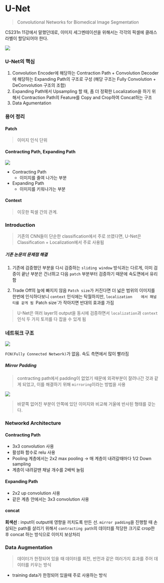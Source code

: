 # U-Net
> Convolutional Networks for Biomedical Image Segmentation

CS231n 11강에서 말했던데로, 이미지 세그멘테이션을 위해서는 각각의 픽셀에  클래스 라벨이 할당되어야 한다.

![](https://postfiles.pstatic.net/MjAxODA4MDZfMjkg/MDAxNTMzNTUxOTUxOTU0.YzYd-ho-1jFLlBmDWRTlnxRjjKlA2XX0wmutkUXARrcg.r_RiV19V9ocbF_9jM_D9kze0TdFf5oWKY7rnZHQYLIUg.PNG.worb1605/image.png?type=w773)
### U-Net의 핵심
1. Convolution Encoder에 해당하는 Contraction Path + Convolution Decoder에 해당하는 Expanding Path의 구조로 구성 (해당 구조는 Fully Convolution + DeConvolution 구조의 조합)
2. Expanding Path에서 Upsampling 할 때, 좀 더 정확한 Localization을 하기 위해서 Contraction Path의 Feature를 Copy and Crop하여 Concat하는 구조
3. Data Agumentation

### 용어 정리
#### Patch
> 이미지 인식 단위

#### Contracting Path, Expanding Path
![](https://postfiles.pstatic.net/MjAxODA4MDZfOSAg/MDAxNTMzNTUyMzUxMjI0.BGLNzpU6JtmP8Jy43qpgLaSzAUWTCdtOiBSkFERltxcg.JZPXg332u0zTZLCv_OM0WYtdrgJQ7QzAba-zcrN1K14g.PNG.worb1605/image.png?type=w773)

* Contracting Path   
  * 이미지를 줄여 나가는 부분
* Expanding Path
  * 이미지를 키워나가는 부분

#### Context
> 이웃한 픽셀 간의 관계.

### Introduction
> 기존의 CNN들이 단순한 classification에서 주로 쓰였다면, U-Net은 Classification + Localization에서 주로 사용됨

##### 기존 논문의 문제점 해결
1. 기존에 검증했던 부분을 다시 검증하는 `sliding window` 방식과는 다르게, 이미 검증이 끝난 부분은 건너뛰고 다음 `patch` 부분부터 검증하기 때문에 속도면에서 유리함

2. Trade Off의 늪에 빠지지 않음
`Patch size`가 커진다면 더 넓은 범위의 이미지를 한번에 인식하다보니 `context` 인식에는 탁월하지만, `localization    에서 패널티를 같게 됨
`Patch size`가 작아지면 반대의 효과를 가짐

> U-Net은 여러 layer의 output을 동시에 검증하면서 `localization`과 `context` 인식 두 가지 토끼를 다 잡을 수 있게 됨

### 네트워크 구조
![](https://postfiles.pstatic.net/MjAxODA4MDZfMjkg/MDAxNTMzNTUxOTUxOTU0.YzYd-ho-1jFLlBmDWRTlnxRjjKlA2XX0wmutkUXARrcg.r_RiV19V9ocbF_9jM_D9kze0TdFf5oWKY7rnZHQYLIUg.PNG.worb1605/image.png?type=w773)

`FCN(Fully Connected Network)`가 없음. 속도 측면에서 많이 빨라짐

##### Mirror Padding
> contracting path에서 padding이 없었기 때문에 외곽부분이 잘려나간 것과 같게 되었고, 이를 해결하기 위해 `mirroring`이라는 방법을 사용

![](https://postfiles.pstatic.net/MjAxODA4MDZfMTk4/MDAxNTMzNTU0MzU2MDQx.qpLw2IrxBmA4cet6gP0YIj2CMJO5KRHSlqSgzbmSwQ8g.RcwcpV96vzLZp2B2OQuXDeN1wYHT-vF8SuUqmXbc6yAg.PNG.worb1605/image.png?type=w773)

> 바깥쪽 없어진 부분이 안쪽에 있던 이미지와 비교해 거울에 반사된 형태를 갖는다.



### Networkd Architecture
#### Contracting Path
* 3x3 convolution 사용
* 활성화 함수로 relu 사용
* Pooling 계층에서는 2x2 max pooling -> 매 계층이 내려갈때마다 1/2 Down sampling
* 계층이 내려갈땐 채널 개수를 2배씩 늘림

#### Expanding Path
* 2x2 up convolution 사용
* 같은 계층 안에서는 3x3 convolution 사용

#### concat
**회색선** : input이 output에 영향을 끼치도록 만든 선.
`mirror padding`을 진행할 때 손실되는 path를 살리기 위해서 `contracting path`의 데이터를 적당한 크기로  crop한 후 concat 하는 방식으로 이미지 보상처리

### Data Augmentation

> 데이터가 한정되어 있을 때 데이터를 회전, 반전과 같은 여러가지 효과를 주어 데이터를 키우는 방식
* training data가  한정되어 있을때 주로 사용하는 방식
  